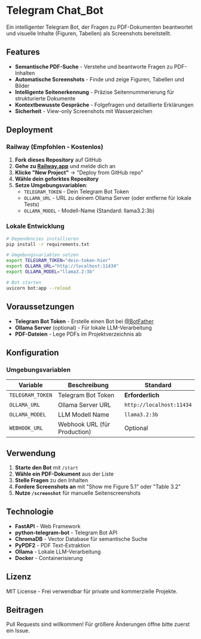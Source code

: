 # Telegram Chat_Bot
Ein intelligenter Telegram Bot, der Fragen zu PDF-Dokumenten beantwortet und visuelle Inhalte (Figuren, Tabellen) als Screenshots bereitstellt.

## Features

-  **Semantische PDF-Suche** - Verstehe und beantworte Fragen zu PDF-Inhalten
-  **Automatische Screenshots** - Finde und zeige Figuren, Tabellen und Bilder
-  **Intelligente Seitenerkennung** - Präzise Seitennummerierung für strukturierte Dokumente
-  **Kontextbewusste Gespräche** - Folgefragen und detaillierte Erklärungen
-  **Sicherheit** - View-only Screenshots mit Wasserzeichen

##  Deployment

### Railway (Empfohlen - Kostenlos)

1. **Fork dieses Repository** auf GitHub
2. **Gehe zu [Railway.app](https://railway.app)** und melde dich an
3. **Klicke "New Project"** → "Deploy from GitHub repo"
4. **Wähle dein geforktes Repository**
5. **Setze Umgebungsvariablen**:
   - `TELEGRAM_TOKEN` - Dein Telegram Bot Token
   - `OLLAMA_URL` - URL zu deinem Ollama Server (oder entferne für lokale Tests)
   - `OLLAMA_MODEL` - Modell-Name (Standard: llama3.2:3b)

### Lokale Entwicklung

```bash
# Dependencies installieren
pip install -r requirements.txt

# Umgebungsvariablen setzen
export TELEGRAM_TOKEN="dein-token-hier"
export OLLAMA_URL="http://localhost:11434"
export OLLAMA_MODEL="llama3.2:3b"

# Bot starten
uvicorn bot:app --reload
```

##  Voraussetzungen

- **Telegram Bot Token** - Erstelle einen Bot bei [@BotFather](https://t.me/botfather)
- **Ollama Server** (optional) - Für lokale LLM-Verarbeitung
- **PDF-Dateien** - Lege PDFs im Projektverzeichnis ab

##  Konfiguration

### Umgebungsvariablen

| Variable | Beschreibung | Standard |
|----------|-------------|----------|
| `TELEGRAM_TOKEN` | Telegram Bot Token | **Erforderlich** |
| `OLLAMA_URL` | Ollama Server URL | `http://localhost:11434` |
| `OLLAMA_MODEL` | LLM Modell Name | `llama3.2:3b` |
| `WEBHOOK_URL` | Webhook URL (für Production) | Optional |

##  Verwendung

1. **Starte den Bot** mit `/start`
2. **Wähle ein PDF-Dokument** aus der Liste
3. **Stelle Fragen** zu den Inhalten
4. **Fordere Screenshots an** mit "Show me Figure 5.1" oder "Table 3.2"
5. **Nutze `/screenshot`** für manuelle Seitenscreenshots

##  Technologie

- **FastAPI** - Web Framework
- **python-telegram-bot** - Telegram Bot API
- **ChromaDB** - Vector Database für semantische Suche
- **PyPDF2** - PDF Text-Extraktion
- **Ollama** - Lokale LLM-Verarbeitung
- **Docker** - Containerisierung

##  Lizenz

MIT License - Frei verwendbar für private und kommerzielle Projekte.

##  Beitragen

Pull Requests sind willkommen! Für größere Änderungen öffne bitte zuerst ein Issue.
